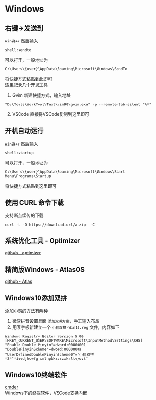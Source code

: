 # Windows

## 右键→发送到
``Win键+r`` 然后输入
```
shell:sendto
```
可以打开，一般地址为
```
C:\Users\{user}\AppData\Roaming\Microsoft\Windows\SendTo
```
将快捷方式粘贴到此即可  
这里记录几个开发工具  
1. Gvim
新建快捷方式，输入地址
```
"D:\Tools\WorkTool\Text\vim90\gvim.exe" -p --remote-tab-silent "%*"
```
2. VSCode
直接将VSCode复制到这里即可

## 开机自动运行
``Win键+r`` 然后输入
```
shell:startup
```
可以打开，一般地址为
```
C:\Users\{user}\AppData\Roaming\Microsoft\Windows\Start Menu\Programs\Startup
```
将快捷方式粘贴到这里即可

## 使用 CURL 命令下载

支持断点续传的下载
```
curl -L -O https://download.url/a.zip  -C -
```

## 系统优化工具 - Optimizer
[github - optimizer](https://github.com/hellzerg/optimizer)

## 精简版Windows - AtlasOS
[github - Atlas](https://github.com/Atlas-OS/Atlas)

## Windows10添加双拼

添加小鹤的方法有两种

1. 微软拼音设置里面 ``添加双拼方案``，手工输入布局
2. 用写字板新建立一个 ``小鹤双拼-Win10.reg`` 文件，内容如下

```
Windows Registry Editor Version 5.00
[HKEY_CURRENT_USER\SOFTWARE\Microsoft\InputMethod\Settings\CHS]
"Enable Double Pinyin"=dword:00000001
"DoublePinyinScheme"=dword:0000000a
"UserDefinedDoublePinyinScheme0"="小鹤双拼*2*^*iuvdjhcwfg^xmlnpbksqszxkrltvyovt"
```

## Windows10终端软件
[cmder](https://cmder.app/)  
Windows下的终端软件，VSCode支持内嵌


